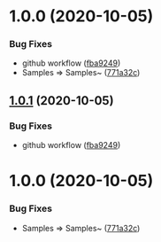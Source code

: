 # 1.0.0 (2020-10-05)


### Bug Fixes

* github workflow ([fba9249](https://github.com/SUSTech-CANStudio/bullet-storm-unity/commit/fba92498c7a1bb57b1b8089b60cfe5b3a0336d95))
* Samples => Samples~ ([771a32c](https://github.com/SUSTech-CANStudio/bullet-storm-unity/commit/771a32c6cf9c896d5509c57af51a001d6a4542fe))

## [1.0.1](https://github.com/SUSTech-CANStudio/bullet-storm-unity/compare/v1.0.0...1.0.1) (2020-10-05)


### Bug Fixes

* github workflow ([fba9249](https://github.com/SUSTech-CANStudio/bullet-storm-unity/commit/fba92498c7a1bb57b1b8089b60cfe5b3a0336d95))

# 1.0.0 (2020-10-05)


### Bug Fixes

* Samples => Samples~ ([771a32c](https://github.com/SUSTech-CANStudio/bullet-storm-unity/commit/771a32c6cf9c896d5509c57af51a001d6a4542fe))
